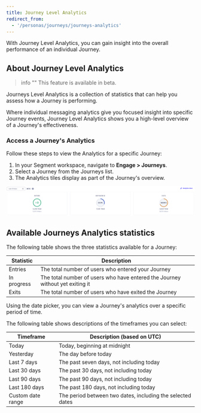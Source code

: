 ```yaml
---
title: Journey Level Analytics
redirect_from:
  - '/personas/journeys/journeys-analytics'
---
```


With Journey Level Analytics, you can gain insight into the overall performance of an individual Journey.

## About Journey Level Analytics

> info ""
> This feature is available in beta.

Journeys Level Analytics is a collection of statistics that can help you assess how a Journey is performing.

Where individual messaging analytics give you focused insight into specific Journey events, Journey Level Analytics shows you a high-level overview of a Journey's effectiveness.

### Access a Journey's Analytics

Follow these steps to view the Analytics for a specific Journey:

1. In your Segment workspace, navigate to **Engage > Journeys**.
2. Select a Journey from the Journeys list.
3. The Analytics tiles display as part of the Journey's overview.

![An in-app screenshot of Journeys Level Analytics](images/journeys_analytics_tiles.png "Journeys Level Analytics tiles")

## Available Journeys Analytics statistics

The following table shows the three statistics available for a Journey:

| Statistic   | Description                                                                   |
| ----------- | ----------------------------------------------------------------------------- |
| Entries     | The total number of users who entered your Journey                            |
| In progress | The total number of users who have entered the Journey without yet exiting it |
| Exits       | The total number of users who have exited the Journey                         |

Using the date picker, you can view a Journey's analytics over a specific period of time.

The following table shows descriptions of the timeframes you can select:

| Timeframe         | Description (based on UTC)                                 |
| ----------------- | ---------------------------------------------------------- |
| Today             | Today, beginning at midnight                               |
| Yesterday         | The day before today                                       |
| Last 7 days       | The past seven days, not including today                   |
| Last 30 days      | The past 30 days, not including today                      |
| Last 90 days      | The past 90 days, not including today                      |
| Last 180 days     | The past 180 days, not including today                     |
| Custom date range | The period between two dates, including the selected dates |

